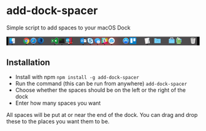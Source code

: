 # add-dock-spacer

Simple script to add spaces to your macOS Dock

![add-dock-spacer](dock.png)

## Installation

- Install with npm `npm install -g add-dock-spacer`
- Run the command (this can be run from anywhere) `add-dock-spacer`
- Choose whether the spaces should be on the left or the right of the dock
- Enter how many spaces you want

All spaces will be put at or near the end of the dock. You can drag and drop these to the places you want them to be. 
